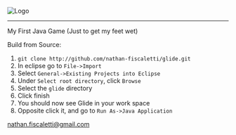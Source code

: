 ![Logo](https://f.cloud.github.com/assets/1699763/1802988/48b67814-6c0f-11e3-81ee-00158ca9da2d.png)
* * *
My First Java Game (Just to get my feet wet)

Build from Source:

1. `git clone http://github.com/nathan-fiscaletti/glide.git`
2. In eclipse go to `File->Import`
3. Select `General->Existing Projects into Eclipse`
4. Under `Select root directory`, click `Browse`
5. Select the `glide` directory
6. Click finish
7. You should now see Glide in your work space
8. Opposite click it, and go to `Run As->Java Application`

nathan.fiscaletti@gmail.com
